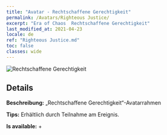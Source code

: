 ```yaml
---
title: "Avatar - Rechtschaffene Gerechtigkeit"
permalink: /Avatars/Righteous Justice/
excerpt: "Era of Chaos  Rechtschaffene Gerechtigkeit"
last_modified_at: 2021-04-23
locale: de
ref: "Righteous Justice.md"
toc: false
classes: wide
---
```

 ![Rechtschaffene Gerechtigkeit](/images/a/avatarFrame_74.png)

## Details

 **Beschreibung:** „Rechtschaffene Gerechtigkeit“-Avatarrahmen 

 **Tips:** Erhältlich durch Teilnahme am Ereignis. 

 **Is available:**  + 

